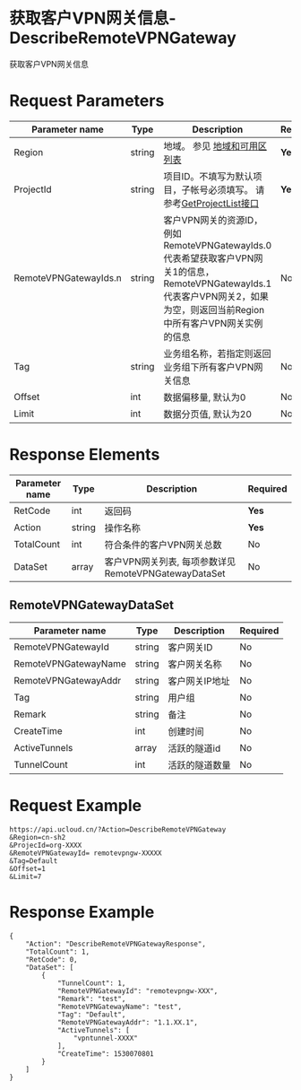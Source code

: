 # 获取客户VPN网关信息-DescribeRemoteVPNGateway

获取客户VPN网关信息

# Request Parameters
|Parameter name|Type|Description|Required|
|---|---|---|---|
|Region|string|地域。 参见 [地域和可用区列表](../summary/regionlist.html)|**Yes**|
|ProjectId|string|项目ID。不填写为默认项目，子帐号必须填写。 请参考[GetProjectList接口](../summary/get_project_list.html)|**Yes**|
|RemoteVPNGatewayIds.n|string|客户VPN网关的资源ID，例如RemoteVPNGatewayIds.0代表希望获取客户VPN网关1的信息，RemoteVPNGatewayIds.1代表客户VPN网关2，如果为空，则返回当前Region中所有客户VPN网关实例的信息|No|
|Tag|string|业务组名称，若指定则返回业务组下所有客户VPN网关信息|No|
|Offset|int|数据偏移量, 默认为0|No|
|Limit|int|数据分页值, 默认为20|No|

# Response Elements
|Parameter name|Type|Description|Required|
|---|---|---|---|
|RetCode|int|返回码|**Yes**|
|Action|string|操作名称|**Yes**|
|TotalCount|int|符合条件的客户VPN网关总数|No|
|DataSet|array|客户VPN网关列表, 每项参数详见 RemoteVPNGatewayDataSet|No|

## RemoteVPNGatewayDataSet
|Parameter name|Type|Description|Required|
|---|---|---|---|
|RemoteVPNGatewayId|string|客户网关ID|No|
|RemoteVPNGatewayName|string|客户网关名称|No|
|RemoteVPNGatewayAddr|string|客户网关IP地址|No|
|Tag|string|用户组|No|
|Remark|string|备注|No|
|CreateTime|int|创建时间|No|
|ActiveTunnels|array|活跃的隧道id|No|
|TunnelCount|int|活跃的隧道数量|No|

# Request Example
```
https://api.ucloud.cn/?Action=DescribeRemoteVPNGateway
&Region=cn-sh2
&ProjecId=org-XXXX
&RemoteVPNGatewayId= remotevpngw-XXXXX
&Tag=Default
&Offset=1
&Limit=7
```

# Response Example
```
{
    "Action": "DescribeRemoteVPNGatewayResponse", 
    "TotalCount": 1, 
    "RetCode": 0, 
    "DataSet": [
        {
            "TunnelCount": 1, 
            "RemoteVPNGatewayId": "remotevpngw-XXX", 
            "Remark": "test", 
            "RemoteVPNGatewayName": "test", 
            "Tag": "Default", 
            "RemoteVPNGatewayAddr": "1.1.XX.1", 
            "ActiveTunnels": [
                "vpntunnel-XXXX"
            ], 
            "CreateTime": 1530070801
        }
    ]
}
```

